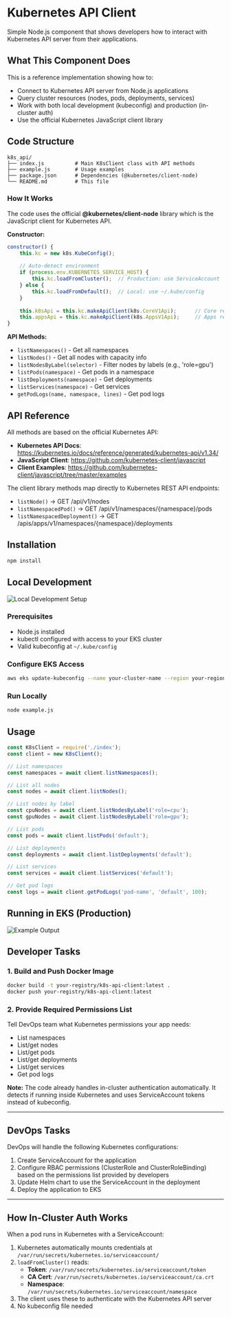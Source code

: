 # Kubernetes API Client

Simple Node.js component that shows developers how to interact with Kubernetes API server from their applications.

## What This Component Does

This is a reference implementation showing how to:
- Connect to Kubernetes API server from Node.js applications
- Query cluster resources (nodes, pods, deployments, services)
- Work with both local development (kubeconfig) and production (in-cluster auth)
- Use the official Kubernetes JavaScript client library

## Code Structure

```
k8s_api/
├── index.js          # Main K8sClient class with API methods
├── example.js        # Usage examples
├── package.json      # Dependencies (@kubernetes/client-node)
└── README.md         # This file
```

### How It Works

The code uses the official **@kubernetes/client-node** library which is the JavaScript client for Kubernetes API.

**Constructor:**
```javascript
constructor() {
    this.kc = new k8s.KubeConfig();
    
    // Auto-detect environment
    if (process.env.KUBERNETES_SERVICE_HOST) {
        this.kc.loadFromCluster();  // Production: use ServiceAccount
    } else {
        this.kc.loadFromDefault();  // Local: use ~/.kube/config
    }
    
    this.k8sApi = this.kc.makeApiClient(k8s.CoreV1Api);      // Core resources
    this.appsApi = this.kc.makeApiClient(k8s.AppsV1Api);     // Apps resources
}
```

**API Methods:**
- `listNamespaces()` - Get all namespaces
- `listNodes()` - Get all nodes with capacity info
- `listNodesByLabel(selector)` - Filter nodes by labels (e.g., 'role=gpu')
- `listPods(namespace)` - Get pods in a namespace
- `listDeployments(namespace)` - Get deployments
- `listServices(namespace)` - Get services
- `getPodLogs(name, namespace, lines)` - Get pod logs

## API Reference

All methods are based on the official Kubernetes API:
- **Kubernetes API Docs**: https://kubernetes.io/docs/reference/generated/kubernetes-api/v1.34/
- **JavaScript Client**: https://github.com/kubernetes-client/javascript
- **Client Examples**: https://github.com/kubernetes-client/javascript/tree/master/examples

The client library methods map directly to Kubernetes REST API endpoints:
- `listNode()` → GET /api/v1/nodes
- `listNamespacedPod()` → GET /api/v1/namespaces/{namespace}/pods
- `listNamespacedDeployment()` → GET /apis/apps/v1/namespaces/{namespace}/deployments

## Installation

```bash
npm install
```

## Local Development

![Local Development Setup](images/image.png)

### Prerequisites
- Node.js installed
- kubectl configured with access to your EKS cluster
- Valid kubeconfig at `~/.kube/config`

### Configure EKS Access
```bash
aws eks update-kubeconfig --name your-cluster-name --region your-region
```

### Run Locally
```bash
node example.js
```
## Usage

```javascript
const K8sClient = require('./index');
const client = new K8sClient();

// List namespaces
const namespaces = await client.listNamespaces();

// List all nodes
const nodes = await client.listNodes();

// List nodes by label
const cpuNodes = await client.listNodesByLabel('role=cpu');
const gpuNodes = await client.listNodesByLabel('role=gpu');

// List pods
const pods = await client.listPods('default');

// List deployments
const deployments = await client.listDeployments('default');

// List services
const services = await client.listServices('default');

// Get pod logs
const logs = await client.getPodLogs('pod-name', 'default', 100);
```

## Running in EKS (Production)

![Example Output](images/image-1.png)
## Developer Tasks

### 1. Build and Push Docker Image

```bash
docker build -t your-registry/k8s-api-client:latest .
docker push your-registry/k8s-api-client:latest
```

### 2. Provide Required Permissions List

Tell DevOps team what Kubernetes permissions your app needs:
- List namespaces
- List/get nodes
- List/get pods
- List/get deployments
- List/get services
- Get pod logs

**Note:** The code already handles in-cluster authentication automatically. It detects if running inside Kubernetes and uses ServiceAccount tokens instead of kubeconfig.

---

## DevOps Tasks

DevOps will handle the following Kubernetes configurations:

1. Create ServiceAccount for the application
2. Configure RBAC permissions (ClusterRole and ClusterRoleBinding) based on the permissions list provided by developers
3. Update Helm chart to use the ServiceAccount in the deployment
4. Deploy the application to EKS

---

## How In-Cluster Auth Works

When a pod runs in Kubernetes with a ServiceAccount:

1. Kubernetes automatically mounts credentials at `/var/run/secrets/kubernetes.io/serviceaccount/`
2. `loadFromCluster()` reads:
   - **Token**: `/var/run/secrets/kubernetes.io/serviceaccount/token`
   - **CA Cert**: `/var/run/secrets/kubernetes.io/serviceaccount/ca.crt`
   - **Namespace**: `/var/run/secrets/kubernetes.io/serviceaccount/namespace`
3. The client uses these to authenticate with the Kubernetes API server
4. No kubeconfig file needed
